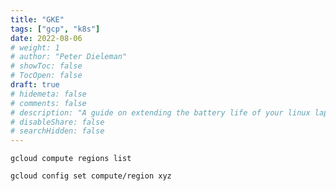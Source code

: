```yaml
---
title: "GKE"
tags: ["gcp", "k8s"]
date: 2022-08-06
# weight: 1
# author: "Peter Dieleman"
# showToc: false
# TocOpen: false
draft: true
# hidemeta: false
# comments: false
# description: "A guide on extending the battery life of your linux laptop"
# disableShare: false
# searchHidden: false
---
```


`gcloud compute regions list`

`gcloud config set compute/region xyz`